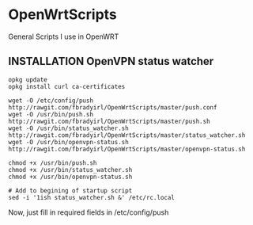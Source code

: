 # OpenWrtScripts
General Scripts I use in OpenWRT


## INSTALLATION OpenVPN status watcher
```
opkg update
opkg install curl ca-certificates

wget -O /etc/config/push http://rawgit.com/fbradyirl/OpenWrtScripts/master/push.conf
wget -O /usr/bin/push.sh http://rawgit.com/fbradyirl/OpenWrtScripts/master/push.sh
wget -O /usr/bin/status_watcher.sh http://rawgit.com/fbradyirl/OpenWrtScripts/master/status_watcher.sh
wget -O /usr/bin/openvpn-status.sh http://rawgit.com/fbradyirl/OpenWrtScripts/master/openvpn-status.sh

chmod +x /usr/bin/push.sh
chmod +x /usr/bin/status_watcher.sh
chmod +x /usr/bin/openvpn-status.sh

# Add to begining of startup script
sed -i '1ish status_watcher.sh &' /etc/rc.local
```
Now, just fill in required fields in /etc/config/push
